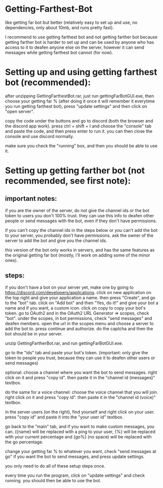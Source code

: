 # Getting-Farthest-Bot
like getting far bot but better (relatively easy to set up and use, no dependencies, only about 10mb, and runs pretty fast).

I recommend to use getting farthest bot and not getting farther bot because getting farther bot is harder to set up and can be used by anyone who has access to it to deafen anyone else on the server, however it can send messages while getting farthest bot cannot (for now).

Setting up and using getting farthest bot (recommended):
========================================================
after unzipping GettingFarthestBot.rar, just run gettingFarBotGUI.exe, then choose your getting far % (after doing it once it will remember it everytime you run getting farthest bot), press "update settings" and then click on "open server".

copy the code under the buttons and go to discord (both the browser and the discord app work). press ctrl + shift + I and choose the "console" tab and paste the code, and then press enter to run it. you can then close the console and use discord normally.

make sure you check the "running" box, and then you should be able to use it.

Setting up getting farther bot (not recommended, see first note):
=================================================================
important notes:
----------------
if you are the owner of the server, do not give the channel ids or the bot token to users you don't 100% trust. they can use this info to deafen other people or send messages with the bot, even if they don't have permissions.

if you can't copy the channel ids in the steps below or you can't add the bot to your server, you probably don't have permissions. ask the owner of the server to add the bot and give you the channel ids.

this version of the bot only works in servers, and has the same features as the original getting far bot (mostly, i'll work on adding some of the minor ones).

steps:
------
if you don't have a bot on your server yet, make one by going to https://discord.com/developers/applications. click on new application on the top right and give your application a name. then press "Create", and go to the "bot" tab. click on "Add bot" and then "Yes, do it!" and give your bot a name and if you want, a custom icon. click on copy to copy your bot's token. go to OAuth2 and in the OAuth2 URL Generator => scopes, check "bot". under the scopes, in bot permissions, check "send messages" and deafen members. open the url in the scopes menu and choose a server to add the bot to. press continue and authorize. do the captcha and then the bot should be in your server.

unzip GettingFartherBot.rar, and run gettingFarBotGUI.exe.

go to the "ids" tab and paste your bot's token. (important: only give the token to people you trust, because they can use it to deafen other users or send messages)

optional: choose a channel where you want the bot to send messages. right click on it and press "copy id". then paste it in the "channel id (messages)" textbox.

do the same for a voice channel: choose the voice channel that you will join. right click on it and press "copy id". then paste it in the "channel id (voice)" textbox.

in the server users (on the right), find yourself and right click on your user. press "copy id" and paste it into the "your user id" textbox.

go back to the "main" tab, and if you want to make custom messages, you can. ({name} will be replaced with a ping to your user, {%} will be replaced with your current percentage and {go%} (no space) will be replaced with the go percentage.

change your getting far % to whatever you want, check "send messages at go" if you want the bot to send messages, and press update settings.

you only need to do all of these setup steps once.

every time you run the program, click on "update settings" and check running. you should then be able to use the bot.
